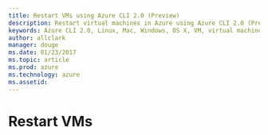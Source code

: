 ```yaml
---
title: Restart VMs using Azure CLI 2.0 (Preview)
description: Restart virtual machines in Azure using Azure CLI 2.0 (Preview)
keywords: Azure CLI 2.0, Linux, Mac, Windows, OS X, VM, virtual machine, restart, Azure
author: allclark
manager: douge
ms.date: 01/23/2017
ms.topic: article
ms.prod: azure
ms.technology: azure
ms.assetid: 
---
```


# Restart VMs